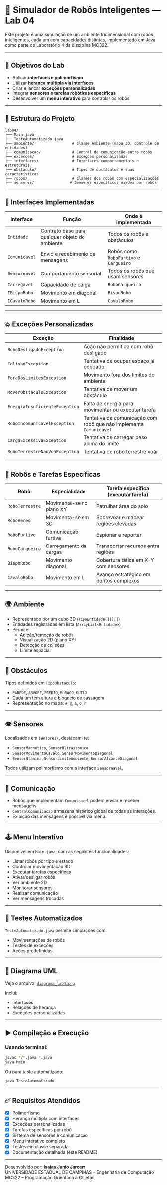 # 🤖 Simulador de Robôs Inteligentes — Lab 04

Este projeto é uma simulação de um ambiente tridimensional com robôs inteligentes, cada um com capacidades distintas, implementado em Java como parte do Laboratório 4 da disciplina MC322.

---

## 📌 Objetivos do Lab

- Aplicar **interfaces e polimorfismo**
- Utilizar **herança múltipla via interfaces**
- Criar e lançar **exceções personalizadas**
- Integrar **sensores e tarefas robóticas específicas**
- Desenvolver um **menu interativo** para controlar os robôs

---

## 📁 Estrutura do Projeto

```
lab04/
├── Main.java
├── TesteAutomatizado.java
├── ambiente/                 # Classe Ambiente (mapa 3D, controle de entidades)
├── comunicacao/              # Central de comunicação entre robôs
├── excecoes/                 # Exceções personalizadas
├── interfaces/               # Interfaces comportamentais e estruturais
├── obstaculo/                # Tipos de obstáculos e suas características
├── robos/                    # Classes dos robôs com especializações
├── sensores/                # Sensores específicos usados por robôs
```

---

## 🧠 Interfaces Implementadas

| Interface       | Função                                         | Onde é implementada                     |
|----------------|------------------------------------------------|------------------------------------------|
| `Entidade`      | Contrato base para qualquer objeto do ambiente | Todos os robôs e obstáculos              |
| `Comunicavel`   | Envio e recebimento de mensagens               | Robôs como `RoboFurtivo` e `Cargueiro`   |
| `Sensoreavel`   | Comportamento sensorial                        | Todos os robôs que usam sensores         |
| `Carregavel`    | Capacidade de carga                            | `RoboCargueiro`                          |
| `IBispoRobo`    | Movimento em diagonal                          | `BispoRobo`                              |
| `ICavaloRobo`   | Movimento em L                                 | `CavaloRobo`                             |

---

## 💥 Exceções Personalizadas

| Exceção                        | Finalidade                                                              |
|--------------------------------|-------------------------------------------------------------------------|
| `RoboDesligadoException`       | Ação não permitida com robô desligado                                   |
| `ColisaoException`             | Tentativa de ocupar espaço já ocupado                                   |
| `ForaDosLimitesException`      | Movimento fora dos limites do ambiente                                  |
| `MoverObstaculoException`      | Tentativa de mover um obstáculo                                         |
| `EnergiaInsuficienteException` | Falta de energia para movimentar ou executar tarefa                     |
| `RoboIncomunicavelException`   | Tentativa de comunicação com robô que não implementa `Comunicavel`      |
| `CargaExcessivaException`      | Tentativa de carregar peso acima do limite                              |
| `RoboTerrestreNaoVoaException` | Tentativa de robô terrestre voar                                        |

---

## 🔧 Robôs e Tarefas Específicas

| Robô               | Especialidade                            | Tarefa específica (executarTarefa)         |
|--------------------|-------------------------------------------|--------------------------------------------|
| `RoboTerrestre`    | Movimenta-se no plano XY                  | Patrulhar área do solo                      |
| `RoboAereo`        | Movimenta-se em 3D                        | Sobrevoar e mapear regiões elevadas        |
| `RoboFurtivo`      | Comunicação furtiva                       | Espionar e reportar                        |
| `RoboCargueiro`    | Carregamento de cargas                    | Transportar recursos entre regiões         |
| `BispoRobo`        | Movimento diagonal                        | Cobertura tática em X-Y com sensores       |
| `CavaloRobo`       | Movimento em L                            | Avanço estratégico em pontos complexos     |

---

## 🌍 Ambiente

- Representado por um cubo 3D (`TipoEntidade[][][]`)
- Entidades registradas em lista (`ArrayList<Entidade>`)
- Permite:
  - Adição/remoção de robôs
  - Visualização 2D (plano XY)
  - Detecção de colisões
  - Limite espacial

---

## 🧱 Obstáculos

Tipos definidos em `TipoObstaculo`:

- `PAREDE`, `ARVORE`, `PREDIO`, `BURACO`, `OUTRO`
- Cada um tem altura e bloqueio de passagem
- Representação no mapa: `#`, `@`, `&`, `O`, `?`

---

## 👁️ Sensores

Localizados em `sensores/`, destacam-se:

- `SensorMagnetico`, `SensorUltrassonico`
- `SensorMovimentoCavalo`, `SensorMovimentoDiagonal`
- `SensorStamina`, `SensorLimiteAmbiente`, `SensorAlcanceDiagonal`

Todos utilizam polimorfismo com a interface `Sensoreavel`.

---

## 💬 Comunicação

- Robôs que implementam `Comunicavel` podem enviar e receber mensagens.
- `CentralComunicacao` armazena histórico global de todas as interações.
- Exibição das mensagens é possível via menu.

---

## 🕹️ Menu Interativo

Disponível em `Main.java`, com as seguintes funcionalidades:

- Listar robôs por tipo e estado
- Controlar movimentação 3D
- Executar tarefas específicas
- Ativar/desligar robôs
- Ver ambiente 2D
- Monitorar sensores
- Realizar comunicação
- Ver mensagens trocadas

---

## 🧪 Testes Automatizados

`TesteAutomatizado.java` permite simulações com:
- Movimentações de robôs
- Testes de exceções
- Ações predefinidas

---

## 🧱 Diagrama UML

Veja o arquivo: [`diagrama_lab4.png`](./diagrama_lab4.png)

Inclui:
- Interfaces
- Relações de herança
- Exceções personalizadas

---

## ▶️ Compilação e Execução

### Usando terminal:

```bash
javac */*.java *.java
java Main
```

Ou para teste automatizado:

```bash
java TesteAutomatizado
```

---

## ✅ Requisitos Atendidos

- [x] Polimorfismo
- [x] Herança múltipla com interfaces
- [x] Exceções personalizadas
- [x] Tarefas específicas por robô
- [x] Sistema de sensores e comunicação
- [x] Menu interativo completo
- [x] Testes em classe separada
- [x] Documentação detalhada (este README)

---

Desenvolvido por: **Isaias Junio Jarcem**  
UNIVERSIDADE ESTADUAL DE CAMPINAS – Engenharia de Computação  
MC322 – Programação Orientada a Objetos

